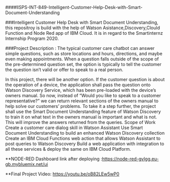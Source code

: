 ####llSPS-INT-849-Intelligent-Customer-Help-Desk-with-Smart-Document-Understanding


###Intelligent Customer Help Desk with Smart Document Understanding, this repositroy is build with the help of Watson Asistance,Discovery,Clould Function and Node Red app of IBM Cloud.
It is in regard to the Smartinternz Internship Program 2020.

###Project Description :
The typical customer care chatbot can answer simple questions, such as store locations and hours, directions, and maybe even making appointments. When a question falls outside of the scope of the pre-determined question set, the option is typically to tell the customer the question isn’t valid or offer to speak to a real person.

In this project, there will be another option. If the customer question is about the operation of a device, the application shall pass the question onto Watson Discovery Service, which has been pre-loaded with the device’s owners manual. So now, instead of “Would you like to speak to a customer representative?” we can return relevant sections of the owners manual to help solve our customers’ problems. To take it a step further, the project shall use the Smart Document Understanding feature of Watson Discovery to train it on what text in the owners manual is important and what is not. This will improve the answers returned from the queries. Scope of Work Create a customer care dialog skill in Watson Assistant Use Smart Document Understanding to build an enhanced Watson Discovery collection Create an IBM Cloud Functions web action that allows Watson Assistant to post queries to Watson Discovery Build a web application with integration to all these services & deploy the same on IBM Cloud Platform.

**NODE-RED Dashboard link after deploying :https://node-red-gvlgg.eu-gb.mybluemix.net/ui

**Final Project Video: https://youtu.be/oB82LEw5wP0

